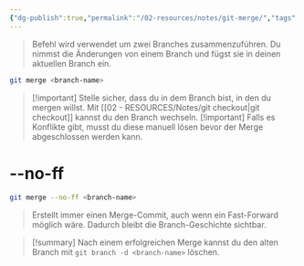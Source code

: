 ```yaml
---
{"dg-publish":true,"permalink":"/02-resources/notes/git-merge/","tags":["#git/merge"],"noteIcon":"","updated":"2025-09-16T23:41:26.911+02:00"}
---
```



> Befehl wird verwendet um zwei Branches zusammenzuführen. Du nimmst die Änderungen von einem Branch und fügst sie in deinen aktuellen Branch ein.

```bash
git merge <branch-name>
```

> [!important] Stelle sicher, dass du in dem Branch bist, in den du mergen willst. Mit [[02 - RESOURCES/Notes/git checkout\|git checkout]] kannst du den Branch wechseln. [!important] Falls es Konflikte gibt, musst du diese manuell lösen bevor der Merge abgeschlossen werden kann.

# --no-ff

```bash
git merge --no-ff <branch-name>
```

> Erstellt immer einen Merge-Commit, auch wenn ein Fast-Forward möglich wäre. Dadurch bleibt die Branch-Geschichte sichtbar.

> [!summary] Nach einem erfolgreichen Merge kannst du den alten Branch mit `git branch -d <branch-name>` löschen.

